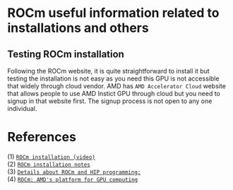 # ROCm useful information related to installations and others

## Testing ROCm installation
Following the ROCm website, it is quite straightforward to install it but
testing the installation is not easy as you need this GPU is not
accessible that widely through cloud vendor. AMD has `AMD Accelerator Cloud`
website that allows people to use AMD Instict GPU through cloud but you
need to signup in that website first. The signup process is not open to
any one individual.

# References

(1) [`ROCm installation (video)`](https://www.youtube.com/watch?v=BZMZ3351KDs&t=440s)\
(2) [`ROCm installation notes`](https://phazertech.com/tutorials/rocm.html)\
(3) [`Details about ROCm and HIP programming:`](https://www.youtube.com/watch?v=oq-StJbODY8&t=777s)\
(4) [`ROCm: AMD's platform for GPU computing`](https://www.youtube.com/watch?v=oq-StJbODY8&t=777s)





